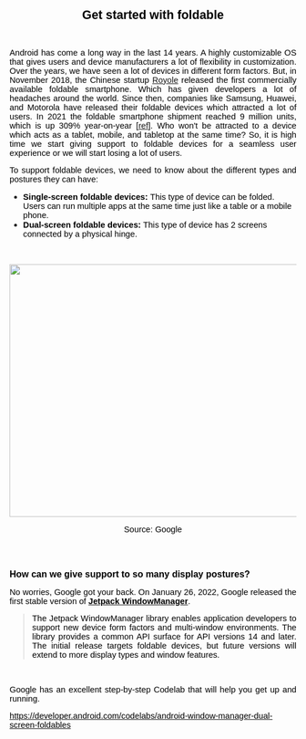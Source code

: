 <p style="text-align:center"><span style="font-size:16pt"><span style="font-family:Arial"><span style="color:#000000"><strong>Get started with foldable</strong></span></span></span></p>

<p>&nbsp;</p>

<p style="text-align:justify"><span style="font-size:11pt"><span style="font-family:Arial"><span style="color:#000000">Android has come a long way in the last 14 years. A highly customizable OS that gives users and device manufacturers a lot of flexibility in customization. Over the years, we have seen a lot of devices in different form factors. But, in November 2018, the Chinese startup <a href="https://global.royole.com/us">Royole</a> released the first commercially available foldable smartphone. Which has given developers a lot of headaches around the world. Since then, companies like Samsung, Huawei, and Motorola have released their foldable devices which attracted a lot of users. In 2021 the foldable smartphone shipment reached 9 million units, which is up 309% year-on-year [<a href="https://www.androidauthority.com/foldable-phones-2021-shipments-3136683/">ref</a>]. Who won&#39;t be attracted to a device which acts as a tablet, mobile, and tabletop at the same time? So, it is high time we start giving support to foldable devices for a seamless user experience or we will start losing a lot of users.</span></span></span></p>

<p style="text-align:justify"><span style="font-size:11pt"><span style="font-family:Arial"><span style="color:#000000">To support foldable devices, we need to know about the different types and postures they can have:</span></span></span></p>

<ul>
	<li style="list-style-type:disc"><span style="font-size:11pt"><span style="font-family:Arial"><span style="color:#000000"><strong>Single-screen foldable devices: </strong>This type of device</span></span></span><span style="font-size:11pt"><span style="font-family:Arial"><span style="color:#000000">&nbsp;can be folded. Users can run multiple apps at the same time just like a table or a mobile phone.</span></span></span></li>
	<li style="list-style-type:disc"><span style="font-size:11pt"><span style="font-family:Arial"><span style="color:#000000"><strong>Dual-screen foldable devices: </strong></span></span></span><span style="font-size:11pt"><span style="font-family:Arial"><span style="color:#000000">This type of device has 2 screens connected by a physical hinge.</span></span></span></li>
</ul>

<p>&nbsp;</p>

<p style="text-align:justify"><span style="font-size:11pt"><span style="font-family:Arial"><span style="color:#000000"><img src="https://lh6.googleusercontent.com/PmpraQtUPxi-4ubgNNtF_l14PwTnsWCUKgnwEbT7t6j386XkLSTVzRjfMc5FGByFPSTi14GnGp2GF0AvJ8qeIi9QTks3bjjAoxaH2TOXDP9zTIq8aYT164PNVg5Gbtrw_cmtSfuexR7seKSSOQ" style="height:443px; width:688px" /></span></span></span></p>

<p style="text-align:center"><span style="font-size:11pt"><span style="font-family:Arial"><span style="color:#000000">Source: Google</span></span></span></p>

<p><br />
&nbsp;</p>

<p style="text-align:justify"><span style="font-size:12pt"><span style="font-family:Arial"><span style="color:#000000"><strong>How can we give support to so many display postures?</strong></span></span></span></p>

<p style="text-align:justify"><span style="font-size:11pt"><span style="font-family:Arial"><span style="color:#000000">No worries, Google got your back. On January 26, 2022, Google released the first stable version of </span></span></span><a href="https://developer.android.com/jetpack/androidx/releases/window"><span style="font-size:11pt"><span style="font-family:Arial"><span style="color:#000000"><strong>Jetpack WindowManager</strong></span></span></span></a><span style="font-size:11pt"><span style="font-family:Arial"><span style="color:#000000">.</span></span></span></p>

<blockquote>
<p style="text-align:justify"><span style="font-size:11pt"><span style="font-family:Arial"><span style="color:#000000">The Jetpack WindowManager library enables application developers to support new device form factors and multi-window environments. The library provides a common API surface for API versions 14 and later. The initial release targets foldable devices, but future versions will extend to more display types and window features.</span></span></span></p>
</blockquote>

<p style="text-align:justify">&nbsp;</p>

<p style="text-align:justify"><span style="font-size:11pt"><span style="font-family:Arial"><span style="color:#000000">Google has an excellent step-by-step Codelab that will help you get up and running.&nbsp;</span></span></span></p>

<p style="text-align:justify"><a href="https://developer.android.com/codelabs/android-window-manager-dual-screen-foldables"><span style="font-size:11pt"><span style="font-family:Arial"><span style="color:#000000">https://developer.android.com/codelabs/android-window-manager-dual-screen-foldables</span></span></span></a></p>

<p>&nbsp;</p>
